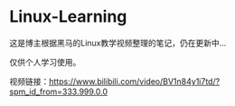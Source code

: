# Linux-Learning
这是博主根据黑马的Linux教学视频整理的笔记，仍在更新中...  

仅供个人学习使用。  

视频链接：https://www.bilibili.com/video/BV1n84y1i7td/?spm_id_from=333.999.0.0
